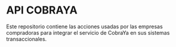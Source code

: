 # API COBRAYA

Este repositorio contiene las acciones usadas por las empresas compradoras para integrar el servicio de CobraYa en sus sistemas transaccionales.

